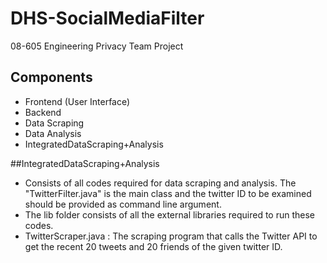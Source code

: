 # DHS-SocialMediaFilter

08-605 Engineering Privacy Team Project

## Components

- Frontend (User Interface)
- Backend
- Data Scraping
- Data Analysis
- IntegratedDataScraping+Analysis


##IntegratedDataScraping+Analysis
- Consists of all codes required for data scraping and analysis. The "TwitterFilter.java" is the main class and the twitter ID to be examined should be provided as command line argument.
- The lib folder consists of all the external libraries required to run these codes.
- TwitterScraper.java : The scraping program that calls the Twitter API to get the recent 20 tweets and 20 friends of the given twitter ID.
  
